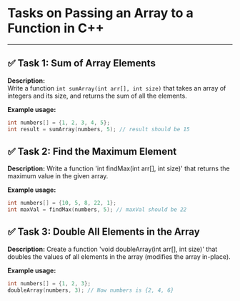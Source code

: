 # Tasks on Passing an Array to a Function in C++

---

## ✅ Task 1: Sum of Array Elements

**Description:**  
Write a function `int sumArray(int arr[], int size)` that takes an array of integers and its size, and returns the sum of all the elements.

**Example usage:**
```cpp
int numbers[] = {1, 2, 3, 4, 5};
int result = sumArray(numbers, 5); // result should be 15
```
## ✅ Task 2: Find the Maximum Element

**Description:** 
Write a function 'int findMax(int arr[], int size)' that returns the maximum value in the given array.

**Example usage:**
```cpp
int numbers[] = {10, 5, 8, 22, 1};
int maxVal = findMax(numbers, 5); // maxVal should be 22
```

## ✅ Task 3: Double All Elements in the Array

**Description:** 
Create a function 'void doubleArray(int arr[], int size)' that doubles the values of all elements in the array (modifies the array in-place).

**Example usage:**
```cpp
int numbers[] = {1, 2, 3};
doubleArray(numbers, 3); // Now numbers is {2, 4, 6}
```
